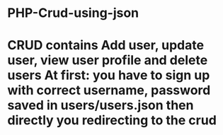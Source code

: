 # PHP-Crud-using-json
CRUD contains Add user, update user, view user profile and delete users
At first:
you have to sign up with correct username, password saved in users/users.json
then directly you redirecting to the crud
===========================================================================
